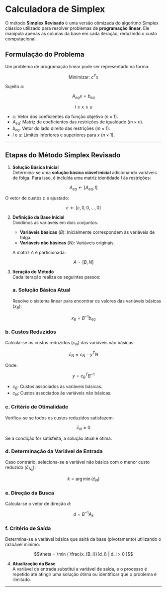 # Calculadora de Simplex 

O método **Simplex Revisado** é uma versão otimizada do algoritmo Simplex clássico utilizado para resolver problemas de **programação linear**. Ele manipula apenas as colunas da base em cada iteração, reduzindo o custo computacional.

## Formulação do Problema

Um problema de programação linear pode ser representado na forma:

$$
\text{Minimizar: } c^T x
$$

Sujeito a:

$$
A_{eq} x = b_{eq}
$$

$$
l \leq x \leq u
$$

- $c$: Vetor dos coeficientes da função objetivo $(n \times 1)$.
- $A_{eq}$: Matriz de coeficientes das restrições de igualdade $(m \times n)$.
- $b_{eq}$: Vetor do lado direito das restrições $(m \times 1)$.
- $l$ e $u$: Limites inferiores e superiores para $x$ $(n \times 1)$.

---

## Etapas do Método Simplex Revisado

1. **Solução Básica Inicial**  
   Determina-se uma **solução básica viável inicial** adicionando variáveis de folga. Para isso, é incluída uma matriz identidade $I$ às restrições:

$$A_{eq} \gets [A_{eq}, I]$$

   O vetor de custos $c$ é ajustado:

$$c \gets [c, 0, 0, \dots, 0]$$

2. **Definição da Base Inicial**  
   Dividimos as variáveis em dois conjuntos:
   - **Variáveis básicas** ($B$): Inicialmente correspondem às variáveis de folga.
   - **Variáveis não básicas** ($N$): Variáveis originais.

   A matriz $A$ é particionada:

$$A = [B, N]$$

3. **Iteração do Método**  
   Cada iteração realiza os seguintes passos:

   ### a. Solução Básica Atual
   Resolve o sistema linear para encontrar os valores das variáveis básicas ($x_B$):

$$x_B = B^{-1} b_{eq}$$

   ### b. Custos Reduzidos
   Calcula-se os custos reduzidos ($\bar{c}_N$) das variáveis não básicas:

$$\bar{c}_N = c_N - y^T N$$

   Onde:

$$y = c_B^T B^{-1}$$

   - $c_B$: Custos associados às variáveis básicas.
   - $c_N$: Custos associados às variáveis não básicas.

   ### c. Critério de Otimalidade
   Verifica-se se todos os custos reduzidos satisfazem:

$$\bar{c}_N \geq 0$$

   Se a condição for satisfeita, a solução atual é ótima.

   ### d. Determinação da Variável de Entrada
   Caso contrário, seleciona-se a variável não básica com o menor custo reduzido ($\bar{c}_{N_k}$):

$$k = \arg\min(\bar{c}_N)$$

   ### e. Direção da Busca
   Calcula-se o vetor de direção $d$:

$$d = B^{-1} A_k$$

   ### f. Critério de Saída
   Determina-se a variável básica que sairá da base (pivotamento) utilizando o razoável mínimo:

$$\theta = \min ( \frac{x_{B_i}}{d_i} | d_i > 0 )$$

4. **Atualização da Base**  
   A variável de entrada substitui a variável de saída, e o processo é repetido até atingir uma solução ótima ou identificar que o problema é ilimitado.

---
